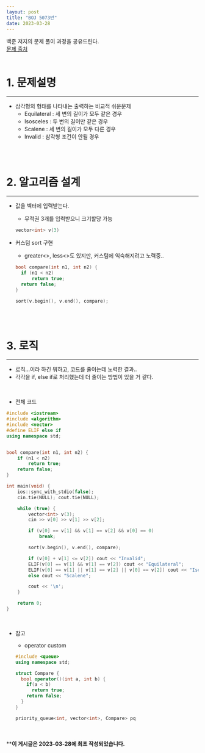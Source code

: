 ```yaml
---
layout: post
title: "BOJ 5073번"
date: 2023-03-28
---
```



백준 저지의 문제 풀이 과정을 공유드린다. <br/>
[문제 출처](https://www.acmicpc.net/problem/5073) <br/><br/>

# 1. 문제설명
<hr>

- 삼각형의 형태를 나타내는 출력하는 비교적 쉬운문제
  - Equilateral :  세 변의 길이가 모두 같은 경우
  - Isosceles : 두 변의 길이만 같은 경우
  - Scalene : 세 변의 길이가 모두 다른 경우
  - Invalid : 삼각형 조건이 안될 경우

<br/><br/>

# 2. 알고리즘 설계
<hr>

- 값을 벡터에 입력받는다.
  - 무적권 3개를 입력받으니 크기할당 가능
  ```cpp
  vector<int> v(3)
  ```
- 커스텀 sort 구현
  - greater<>, less<>도 있지만, 커스텀에 익숙해지려고 노력중..
  
  ```cpp
  bool compare(int n1, int n2) {
	if (n1 < n2)
		return true;
	return false;
  }

  sort(v.begin(), v.end(), compare);
  ```


<br/><br/>

# 3. 로직
<hr>

- 로직...이라 하긴 뭐하고, 코드를 줄이는데 노력한 결과..
- 각각을 if, else if로 처리했는데 더 줄이는 방법이 있을 거 같다.

<br/>

- 전체 코드

```cpp
#include <iostream>
#include <algorithm>
#include <vector>
#define ELIF else if
using namespace std;


bool compare(int n1, int n2) {
	if (n1 < n2)
		return true;
	return false;
}

int main(void) {
	ios::sync_with_stdio(false);
	cin.tie(NULL); cout.tie(NULL);

	while (true) {
		vector<int> v(3);
		cin >> v[0] >> v[1] >> v[2];

		if (v[0] == v[1] && v[1] == v[2] && v[0] == 0)
			break;

		sort(v.begin(), v.end(), compare);

		if (v[0] + v[1] <= v[2]) cout << "Invalid";
		ELIF(v[0] == v[1] && v[1] == v[2]) cout << "Equilateral";
		ELIF(v[0] == v[1] || v[1] == v[2] || v[0] == v[2]) cout << "Isosceles";
		else cout << "Scalene";

		cout << '\n';
	}

	return 0;
}
```

<br/>

- 참고
  - operator custom

  ```cpp
  #include <queue>
  using namespace std;

  struct Compare {
    bool operator()(int a, int b) {
      if(a < b)
        return true;
      return false;
    }
  }

  priority_queue<int, vector<int>, Compare> pq
  ```
    

<br/><br/>
****이 게시글은 2023-03-28에 최초 작성되었습니다.**